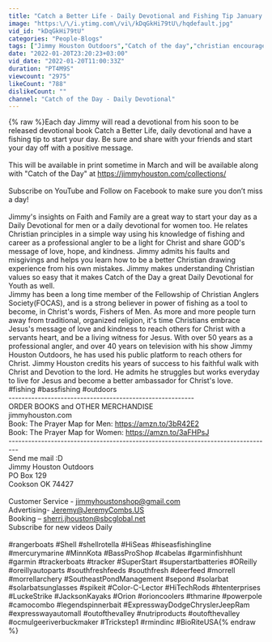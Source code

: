 ```yaml
---
title: "Catch a Better Life - Daily Devotional and Fishing Tip January 20th"
image: "https:\/\/i.ytimg.com\/vi\/kDqGkHi79tU\/hqdefault.jpg"
vid_id: "kDqGkHi79tU"
categories: "People-Blogs"
tags: ["Jimmy Houston Outdoors","Catch of the day","christian encouragement"]
date: "2022-01-20T23:20:23+03:00"
vid_date: "2022-01-20T11:00:33Z"
duration: "PT4M9S"
viewcount: "2975"
likeCount: "788"
dislikeCount: ""
channel: "Catch of the Day - Daily Devotional"
---
```

{% raw %}Each day Jimmy will read a devotional from his soon to be released devotional book Catch a Better Life, daily devotional and have a fishing tip to start your day.  Be sure and share with your friends and start your day off with a positive message.<br /><br />This will be available in print sometime in March and will be available along with &quot;Catch of the Day&quot; at <a rel="nofollow" target="blank" href="https://jimmyhouston.com/collections/">https://jimmyhouston.com/collections/</a><br /><br />Subscribe on YouTube and Follow on Facebook  to make sure you don’t miss a day!<br /><br />Jimmy's insights on Faith and Family are a great way to start your day as a Daily Devotional for men or a daily devotional for women too. He relates Christian principles in a simple way using his knowledge of fishing and career as a professional angler to be a light for Christ and share GOD's message of love, hope, and kindness. Jimmy admits his faults and misgivings and helps you learn how to be a better Christian drawing experience from his own mistakes. Jimmy makes understanding Christian values so easy that it makes Catch of the Day a great Daily Devotional for Youth as well. <br />Jimmy has been a long time member of the Fellowship of Christian Anglers Society(FOCAS), and is a strong believer in power of fishing as a tool to become, in Christ's words, Fishers of Men. As more and more people turn away from traditional, organized religion, it's time Christians embrace Jesus's message of love and kindness to reach others for Christ with a servants heart, and be a living witness for Jesus. With over 50 years as a professional angler, and over 40 years on television with his show Jimmy Houston Outdoors, he has used his public platform to reach others for Christ. Jimmy Houston credits his years of success to his faithful walk with Christ and Devotion to the lord. He admits he struggles but works everyday to live for Jesus and become a better ambassador for Christ's love. <br />#fishing #bassfishing #outdoors <br />----------------------------------------­-----------------<br />ORDER BOOKS and OTHER MERCHANDISE<br />jimmyhouston.com<br />Book: The Prayer Map for Men: <a rel="nofollow" target="blank" href="https://amzn.to/3bR42E2">https://amzn.to/3bR42E2</a><br />Book: The Prayer Map for Women: <a rel="nofollow" target="blank" href="https://amzn.to/3aFHPsJ">https://amzn.to/3aFHPsJ</a><br />----------------------------------------­----------------------------------------­-<br />Send me mail :D <br />Jimmy Houston Outdoors<br />PO Box 129<br />Cookson OK 74427<br /><br />Customer Service - jimmyhoustonshop@gmail.com <br />Advertising- Jeremy@JeremyCombs.US<br />Booking – sherri.jhouston@sbcglobal.net<br />Subscribe for new videos Daily<br /><br />#rangerboats #Shell #shellrotella #HiSeas #hiseasfishingline #mercurymarine #MinnKota #BassProShop #cabelas #garminfishhunt #garmin #trackerboats #tracker #SuperStart #superstartbatteries #OReilly #oreillyautoparts #southfreshfeeds #southfresh #deerfeed #morrell #morrellarchery #SoutheastPondManagement #sepond #solarbat #solarbatsunglasses #spikeit #Color-C-Lector #HiTechRods #htenterprises #LuckeStrike #JacksonKayaks #Orion #orioncoolers #thmarine #powerpole #camocombo #legendspinnerbait #ExpresswayDodgeChryslerJeepRam #expresswayautomall #outofthevalley #nutriproducts #outofthevalley #ocmulgeeriverbuckmaker #Trickstep1 #rmindinc #BioRiteUSA{% endraw %}
